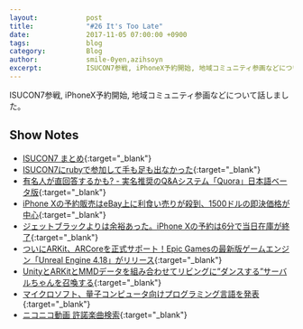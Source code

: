 ```yaml
---
layout:            post
title:             "#26 It's Too Late"
date:              2017-11-05 07:00:00 +0900
tags:              blog
category:          Blog
author:            smile-0yen,azihsoyn
excerpt:           ISUCON7参戦, iPhoneX予約開始, 地域コミュニティ参画などについて話しました。
---
```

ISUCON7参戦, iPhoneX予約開始, 地域コミュニティ参画などについて話しました。

## Show Notes
- [ISUCON7 まとめ](http://isucon.net/archives/50949022.html){:target="_blank"}
- [ISUCON7にrubyで参加して手も足も出なかった](http://azihsoyn.hatenablog.com/entry/2017/10/23/233855){:target="_blank"}
- [有名人が直回答するかも? - 実名推奨のQ&Aシステム「Quora」日本語ベータ版](http://news.mynavi.jp/news/2017/10/05/247/){:target="_blank"}
- [iPhone Xの予約販売はeBay上に利食い売りが殺到、1500ドルの即決価格が中心](http://jp.techcrunch.com/2017/10/28/20171027iphone-x-pre-orders-are-being-scalped-on-ebay-for-1500-on-average/){:target="_blank"}
- [ジェットブラックよりは余裕あった。iPhone Xの予約は6分で当日在庫が終了](https://www.gizmodo.jp/2017/10/iphone-x-preorder.html){:target="_blank"}
- [ついにARKit、ARCoreを正式サポート！Epic Gamesの最新版ゲームエンジン「Unreal Engine 4.18」がリリース](https://vrinside.jp/news/arkit-arcore-epic-gamesunreal-engine-4-18/){:target="_blank"}
- [UnityとARKitとMMDデータを組み合わせてリビングに”ダンスする”サーバルちゃんを召喚する](https://qiita.com/smile-0yen/items/89348c88df9c38f4bbe8){:target="_blank"}
- [マイクロソフト、量子コンピュータ向けプログラミング言語を発表](https://japan.zdnet.com/article/35107801/){:target="_blank"}
- [ニコニコ動画 許諾楽曲検索](http://license-search.nicovideo.jp/){:target="_blank"}
